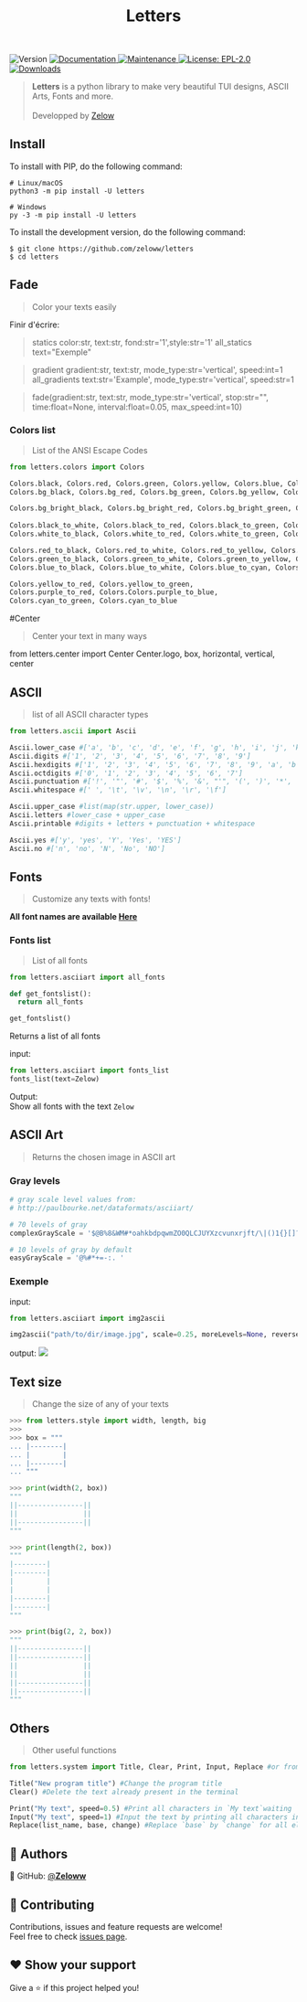 <h1 align="center">Letters</h1>
<br>
<p>
  <img alt="Version" src="https://img.shields.io/badge/version-2.1-blue.svg?cacheSeconds=2592000" />
  <a href="https://github.com/zeloww/letters/blob/main/README.md" target="_blank">
    <img alt="Documentation" src="https://img.shields.io/badge/documentation-yes-brightgreen.svg" />
  </a>
  <a href="https://github.com/zeloww/letters" target="_blank">
    <img alt="Maintenance" src="https://img.shields.io/badge/Maintained%3F-yes-green.svg" />
  </a>
  <a href="https://github.com/zeloww/letters/blob/main/LICENSE" target="_blank">
    <img alt="License: EPL-2.0" src="https://img.shields.io/github/license/zeloww/letters" />
  </a>
  <a href="https://pepy.tech/project/letters" target="_blank">
    <img alt="Downloads" src="https://static.pepy.tech/personalized-badge/letters?period=total&units=international_system&left_color=grey&right_color=orange&left_text=Downloads" />
  </a>
</p>

> **Letters** is a python library to make very beautiful TUI designs, ASCII Arts, Fonts and more.
> <br>
> <br>
> Developped by [Zelow](https://github.com/Zeloww)

## Install

To install with PIP, do the following command:

```shell
# Linux/macOS
python3 -m pip install -U letters

# Windows
py -3 -m pip install -U letters
```

To install the development version, do the following command:

```shell
$ git clone https://github.com/zeloww/letters
$ cd letters
```

## Fade

> Color your texts easily

Finir d'écrire:
> statics color:str, text:str, fond:str='1',style:str='1'
> all_statics text="Exemple"

> gradient gradient:str, text:str, mode_type:str='vertical', speed:int=1
> all_gradients text:str='Example', mode_type:str='vertical', speed:str=1

> fade(gradient:str, text:str, mode_type:str='vertical', stop:str="", time:float=None, interval:float=0.05, max_speed:int=10)

### Colors list

> List of the ANSI Escape Codes

```python
from letters.colors import Colors

Colors.black, Colors.red, Colors.green, Colors.yellow, Colors.blue, Colors.magenta, Colors.cyan, Colors.white
Colors.bg_black, Colors.bg_red, Colors.bg_green, Colors.bg_yellow, Colors.bg_blue, Colors.bg_magenta, Colors.bg_cyan, Colors.bg_white

Colors.bg_bright_black, Colors.bg_bright_red, Colors.bg_bright_green, Colors.bg_bright_yellow, Colors.bg_bright_blue, Colors.bg_bright_magenta, Colors.bg_bright_cyan, bg_bright_white
    
Colors.black_to_white, Colors.black_to_red, Colors.black_to_green, Colors.black_to_blue,
Colors.white_to_black, Colors.white_to_red, Colors.white_to_green, Colors.white_to_blue,

Colors.red_to_black, Colors.red_to_white, Colors.red_to_yellow, Colors.red_to_purple,
Colors.green_to_black, Colors.green_to_white, Colors.green_to_yellow, Colors.green_to_cyan,
Colors.blue_to_black, Colors.blue_to_white, Colors.blue_to_cyan, Colors.blue_to_purple,

Colors.yellow_to_red, Colors.yellow_to_green,
Colors.purple_to_red, Colors.Colors.purple_to_blue,
Colors.cyan_to_green, Colors.cyan_to_blue
```

#Center
> Center your text in many ways

from letters.center import Center
Center.logo, box, horizontal, vertical, center

## ASCII

> list of all ASCII character types

```python
from letters.ascii import Ascii

Ascii.lower_case #['a', 'b', 'c', 'd', 'e', 'f', 'g', 'h', 'i', 'j', 'k', 'l', 'm', 'n', 'o', 'p', 'q', 'r', 's', 't', 'u', 'v', 'w', 'x', 'y', 'z']
Ascii.digits #['1', '2', '3', '4', '5', '6', '7', '8', '9']
Ascii.hexdigits #['1', '2', '3', '4', '5', '6', '7', '8', '9', 'a', 'b', 'c', 'd', 'e', 'f', 'A', 'B', 'C', 'D', 'E', 'F']
Ascii.octdigits #['0', '1', '2', '3', '4', '5', '6', '7']
Ascii.punctuation #['!', '"', '#', '$', '%', '&', "'", '(', ')', '*', '+', ',', '-', '.', '/', ';', '<', '=', '>', '?', '@', '[', '\\', ']', '^', '_', '`', '{', '|', '}', '~']
Ascii.whitespace #[' ', '\t', '\v', '\n', '\r', '\f']

Ascii.upper_case #list(map(str.upper, lower_case))
Ascii.letters #lower_case + upper_case
Ascii.printable #digits + letters + punctuation + whitespace

Ascii.yes #['y', 'yes', 'Y', 'Yes', 'YES']
Ascii.no #['n', 'no', 'N', 'No', 'NO']
```

## Fonts

> Customize any texts with fonts!

**All font names are available [Here](https://pastebin.com/r1taHnrZ)**

### Fonts list

> List of all fonts

```python
from letters.asciiart import all_fonts

def get_fontslist():
  return all_fonts

get_fontslist()
```

Returns a list of all fonts

input:
```python
from letters.asciiart import fonts_list
fonts_list(text=Zelow)
```

Output:<br>
Show all fonts with the text `Zelow`

## ASCII Art

> Returns the chosen image in ASCII art

### Gray levels

```python
# gray scale level values from:
# http://paulbourke.net/dataformats/asciiart/

# 70 levels of gray
complexGrayScale = '$@B%8&WM#*oahkbdpqwmZO0QLCJUYXzcvunxrjft/\|()1{}[]?-_+~<>i!lI;:,"^`\'. '

# 10 levels of gray by default
easyGrayScale = '@%#*+=-:. '
```

### Exemple

input:
```python
from letters.asciiart import img2ascii

img2ascii("path/to/dir/image.jpg", scale=0.25, moreLevels=None, reverseLight=False)
```

output:
<img src=https://i.imgur.com/C57mNoo.png>

## Text size
> Change the size of any of your texts
  
```py
>>> from letters.style import width, length, big
>>>
>>> box = """
... |--------|
... |        |
... |--------|
... """

>>> print(width(2, box))
"""
||----------------||
||                ||
||----------------||
"""

>>> print(length(2, box))
"""
|--------|
|--------|
|        |
|        |
|--------|
|--------|
"""

>>> print(big(2, 2, box))
"""
||----------------||
||----------------||
||                ||
||                ||
||----------------||
||----------------||
"""
```

## Others
> Other useful functions

```python
from letters.system import Title, Clear, Print, Input, Replace #or from letters.system import *

Title("New program title") #Change the program title
Clear() #Delete the text already present in the terminal

Print("My text", speed=0.5) #Print all characters in `My text`waiting `0.5` seconds between each characters 
Input("My text", speed=1) #Input the text by printing all characters in `My text` waiting `1` seconds between each characters 
Replace(list_name, base, change) #Replace `base` by `change` for all elements in `list_name`
```

## 👤 Authors

👤 GitHub: [@**Zeloww**](https://github.com/zeloww)<br>

## 🤝 Contributing

Contributions, issues and feature requests are welcome!<br />Feel free to check [issues page](https://github.com/zeloww/letters/issues).

## ❤ Show your support

Give a ⭐️ if this project helped you!
